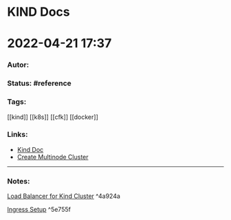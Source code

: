 # KIND Docs
# 2022-04-21 17:37
### Autor:
### Status: #reference
### Tags: 
[[kind]] [[k8s]] [[cfk]] [[docker]]
### Links:
* [Kind Doc](https://kind.sigs.k8s.io/)
* [Create Multinode Cluster](https://mcvidanagama.medium.com/set-up-a-multi-node-kubernetes-cluster-locally-using-kind-eafd46dd63e5)
---
### Notes:

[Load Balancer for Kind Cluster](https://kind.sigs.k8s.io/docs/user/loadbalancer/) ^4a924a

[Ingress Setup](https://kind.sigs.k8s.io/docs/user/ingress) ^5e755f
